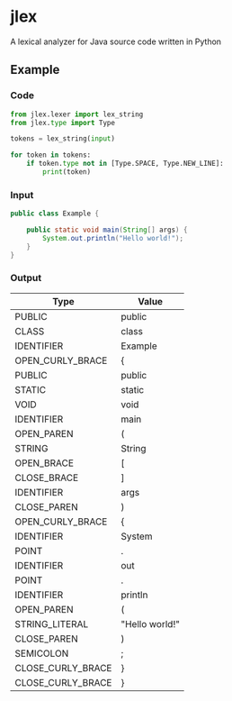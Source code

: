 jlex
====
A lexical analyzer for Java source code written in Python

## Example
### Code
```python
from jlex.lexer import lex_string
from jlex.type import Type

tokens = lex_string(input)

for token in tokens:
    if token.type not in [Type.SPACE, Type.NEW_LINE]:
        print(token)
```

### Input
```java
public class Example {

    public static void main(String[] args) {
        System.out.println("Hello world!");
    }
}
```

### Output
| Type              | Value          | 
|-------------------|----------------| 
| PUBLIC            | public         | 
| CLASS             | class          | 
| IDENTIFIER        | Example        | 
| OPEN_CURLY_BRACE  | {              | 
| PUBLIC            | public         | 
| STATIC            | static         | 
| VOID              | void           | 
| IDENTIFIER        | main           | 
| OPEN_PAREN        | (              | 
| STRING            | String         | 
| OPEN_BRACE        | [              | 
| CLOSE_BRACE       | ]              | 
| IDENTIFIER        | args           | 
| CLOSE_PAREN       | )              | 
| OPEN_CURLY_BRACE  | {              | 
| IDENTIFIER        | System         | 
| POINT             | .              | 
| IDENTIFIER        | out            | 
| POINT             | .              | 
| IDENTIFIER        | println        | 
| OPEN_PAREN        | (              | 
| STRING_LITERAL    | "Hello world!" | 
| CLOSE_PAREN       | )              | 
| SEMICOLON         | ;              | 
| CLOSE_CURLY_BRACE | }              | 
| CLOSE_CURLY_BRACE | }              | 

